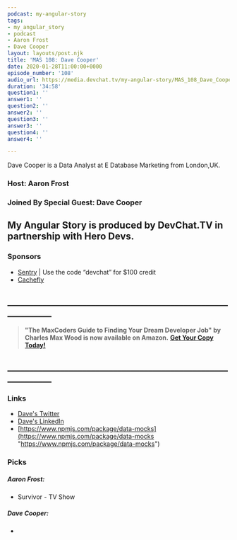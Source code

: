 ```yaml
---
podcast: my-angular-story
tags:
- my_angular_story
- podcast
- Aaron Frost
- Dave Cooper
layout: layouts/post.njk
title: 'MAS 108: Dave Cooper'
date: 2020-01-28T11:00:00+0000
episode_number: '108'
audio_url: https://media.devchat.tv/my-angular-story/MAS_108_Dave_Cooper.mp3
duration: '34:58'
question1: ''
answer1: ''
question2: ''
answer2: ''
question3: ''
answer3: ''
question4: ''
answer4: ''

---
```

Dave Cooper is a Data Analyst at E Database Marketing from London,UK. 

### Host: **Aaron Frost**

### Joined By Special Guest: Dave Cooper

## **My Angular Story is produced by DevChat.TV in partnership with Hero Devs.**

### Sponsors

* [Sentry](http://sentry.io/) | Use the code “devchat” for $100 credit
* [Cachefly](https://www.cachefly.com/)

## **____________________________________________________________**

> **"The MaxCoders Guide to Finding Your Dream Developer Job" by Charles Max Wood is now available on Amazon.** [**Get Your Copy Today!**](https://www.amazon.com/gp/product/B081MBL5C9/ref=as_li_ss_tl?ie=UTF8&linkCode=sl1&tag=devchattv-20&linkId=9d61363241636e2546ef46abba198746&language=en_US)

## **____________________________________________________________**

### Links

* [Dave's Twitter](@davewritescodes)
* [Dave's LinkedIn](https://www.linkedin.com/in/dave-cooper-9109ba79/)
* [https://www.npmjs.com/package/data-mocks](https://www.npmjs.com/package/data-mocks "https://www.npmjs.com/package/data-mocks")

### Picks

##### Aaron Frost:

* Survivor - TV Show

##### Dave Cooper:

* 